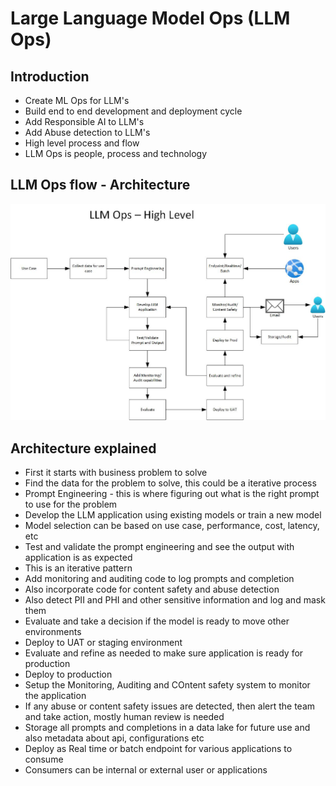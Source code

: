 # Large Language Model Ops (LLM Ops)

## Introduction

- Create ML Ops for LLM's
- Build end to end development and deployment cycle
- Add Responsible AI to LLM's
- Add Abuse detection to LLM's
- High level process and flow
- LLM Ops is people, process and technology


## LLM Ops flow - Architecture

![Architecture](https://github.com/balakreshnan/Samples2023/blob/main/LLM/images/LLMops1.jpg "Architecture")

## Architecture explained

- First it starts with business problem to solve
- Find the data for the problem to solve, this could be a iterative process
- Prompt Engineering - this is where figuring out what is the right prompt to use for the problem
- Develop the LLM application using existing models or train a new model
- Model selection can be based on use case, performance, cost, latency, etc
- Test and validate the prompt engineering and see the output with application is as expected
- This is an iterative pattern
- Add monitoring and auditing code to log prompts and completion
- Also incorporate code for content safety and abuse detection
- Also detect PII and PHI and other sensitive information and log and mask them
- Evaluate and take a decision if the model is ready to move other environments
- Deploy to UAT or staging environment
- Evaluate and refine as needed to make sure application is ready for production
- Deploy to production
- Setup the Monitoring, Auditing and COntent safety system to monitor the application
- If any abuse or content safety issues are detected, then alert the team and take action, mostly human review is needed
- Storage all prompts and completions in a data lake for future use and also metadata about api, configurations etc
- Deploy as Real time or batch endpoint for various applications to consume
- Consumers can be internal or external user or applications